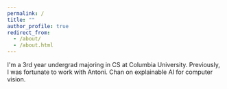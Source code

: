 ```yaml
---
permalink: /
title: ""
author_profile: true
redirect_from: 
  - /about/
  - /about.html
---
```


I'm a 3rd year undergrad majoring in CS at Columbia University. Previously, I was fortunate to work with Antoni. Chan on explainable AI for computer vision.
